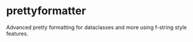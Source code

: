 # prettyformatter
 Advanced pretty formatting for dataclasses and more using f-string style features.
